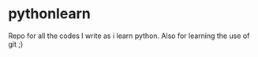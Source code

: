 pythonlearn
===========

Repo for all the codes I write as i learn python. Also for learning the use of git ;)
